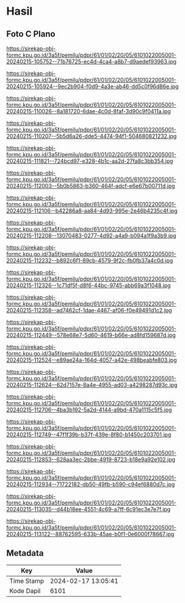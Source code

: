 # Hasil

## Foto C Plano

https://sirekap-obj-formc.kpu.go.id/3a5f/pemilu/pdpr/61/01/02/20/05/6101022005001-20240215-105752--71b76725-ec4d-4ca4-a8b7-d9aedef93963.jpg

https://sirekap-obj-formc.kpu.go.id/3a5f/pemilu/pdpr/61/01/02/20/05/6101022005001-20240215-105924--9ec2b904-f0d9-4a3e-ab46-dd5c0f96d86e.jpg

https://sirekap-obj-formc.kpu.go.id/3a5f/pemilu/pdpr/61/01/02/20/05/6101022005001-20240215-110026--8a181720-6dae-4c0d-8faf-3d90c9f0411a.jpg

https://sirekap-obj-formc.kpu.go.id/3a5f/pemilu/pdpr/61/01/02/20/05/6101022005001-20240215-110207--5b5d6a26-dde5-4474-94f1-504680821232.jpg

https://sirekap-obj-formc.kpu.go.id/3a5f/pemilu/pdpr/61/01/02/20/05/6101022005001-20240215-111821--724bcd97-e328-4b1c-aa2d-27fa8c3bb354.jpg

https://sirekap-obj-formc.kpu.go.id/3a5f/pemilu/pdpr/61/01/02/20/05/6101022005001-20240215-112003--5b0b5863-b360-464f-adcf-e6e67b00711d.jpg

https://sirekap-obj-formc.kpu.go.id/3a5f/pemilu/pdpr/61/01/02/20/05/6101022005001-20240215-112106--b42286a8-aa84-4d93-995e-2e46b4235c4f.jpg

https://sirekap-obj-formc.kpu.go.id/3a5f/pemilu/pdpr/61/01/02/20/05/6101022005001-20240215-112208--13070483-0277-4d92-a4a9-b094a1f9a3b9.jpg

https://sirekap-obj-formc.kpu.go.id/3a5f/pemilu/pdpr/61/01/02/20/05/6101022005001-20240215-112232--b892c6f1-89cb-4579-9f2c-fb0fb37a4c0d.jpg

https://sirekap-obj-formc.kpu.go.id/3a5f/pemilu/pdpr/61/01/02/20/05/6101022005001-20240215-112326--1c71df5f-d8f6-44bc-9745-abb69a3f1048.jpg

https://sirekap-obj-formc.kpu.go.id/3a5f/pemilu/pdpr/61/01/02/20/05/6101022005001-20240215-112358--ad7462cf-1dae-4467-af06-f0e49491d1c2.jpg

https://sirekap-obj-formc.kpu.go.id/3a5f/pemilu/pdpr/61/01/02/20/05/6101022005001-20240215-112449--578e68e7-5d60-4619-b66e-ad8fd159687d.jpg

https://sirekap-obj-formc.kpu.go.id/3a5f/pemilu/pdpr/61/01/02/20/05/6101022005001-20240215-112524--e89ae24a-164d-4057-a42e-498beabfe803.jpg

https://sirekap-obj-formc.kpu.go.id/3a5f/pemilu/pdpr/61/01/02/20/05/6101022005001-20240215-112624--62d7157e-8a4e-4955-ad03-a4298287d93c.jpg

https://sirekap-obj-formc.kpu.go.id/3a5f/pemilu/pdpr/61/01/02/20/05/6101022005001-20240215-112706--4ba3b192-5a2d-4144-a9bd-470a1115c5f5.jpg

https://sirekap-obj-formc.kpu.go.id/3a5f/pemilu/pdpr/61/01/02/20/05/6101022005001-20240215-112749--47f1f39b-b37f-439e-8f80-b1450c203701.jpg

https://sirekap-obj-formc.kpu.go.id/3a5f/pemilu/pdpr/61/01/02/20/05/6101022005001-20240215-112853--628aa3ec-2bbe-4919-8723-b18e9a92e102.jpg

https://sirekap-obj-formc.kpu.go.id/3a5f/pemilu/pdpr/61/01/02/20/05/6101022005001-20240215-112934--71722182-db50-49fb-b590-c94ef6880d7c.jpg

https://sirekap-obj-formc.kpu.go.id/3a5f/pemilu/pdpr/61/01/02/20/05/6101022005001-20240215-113035--d44b18ee-4551-4c69-a7ff-6c91ec3e7e7f.jpg

https://sirekap-obj-formc.kpu.go.id/3a5f/pemilu/pdpr/61/01/02/20/05/6101022005001-20240215-113122--88762595-633b-45ae-b0f1-0e6000f78667.jpg


## Metadata

| Key        | Value               |
| ---------- | ------------------- |
| Time Stamp | 2024-02-17 13:05:41 |
| Kode Dapil | 6101                |



